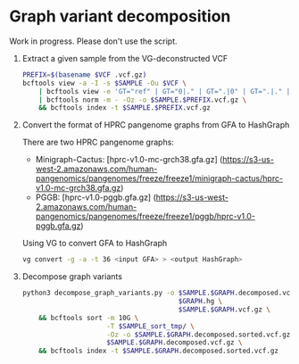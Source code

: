 # Graph variant decomposition

Work in progress. Please don't use the script.

1. Extract a given sample from the VG-deconstructed VCF

    ```sh
    PREFIX=$(basename $VCF .vcf.gz)
    bcftools view -a -I -s $SAMPLE -Ou $VCF \
        | bcftools view -e 'GT="ref" | GT="0|." | GT=".|0" | GT=".|." | GT="."' -Ou \
        | bcftools norm -m - -Oz -o $SAMPLE.$PREFIX.vcf.gz \
	    && bcftools index -t $SAMPLE.$PREFIX.vcf.gz
    ```

2. Convert the format of HPRC pangenome graphs from GFA to HashGraph

    There are two HPRC pangenome graphs:
    
    - Minigraph-Cactus: [hprc-v1.0-mc-grch38.gfa.gz] (https://s3-us-west-2.amazonaws.com/human-pangenomics/pangenomes/freeze/freeze1/minigraph-cactus/hprc-v1.0-mc-grch38.gfa.gz)
    - PGGB: [hprc-v1.0-pggb.gfa.gz] (https://s3-us-west-2.amazonaws.com/human-pangenomics/pangenomes/freeze/freeze1/pggb/hprc-v1.0-pggb.gfa.gz)

    Using VG to convert GFA to HashGraph

    ```sh
    vg convert -g -a -t 36 <input GFA> > <output HashGraph>
    ```

3. Decompose graph variants
    
    ```sh
    python3 decompose_graph_variants.py -o $SAMPLE.$GRAPH.decomposed.vcf.gz \
                                           $GRAPH.hg \
                                           $SAMPLE.$GRAPH.vcf.gz \
        && bcftools sort -m 10G \
                         -T $SAMPLE_sort_tmp/ \
                         -Oz -o $SAMPLE.$GRAPH.decomposed.sorted.vcf.gz \
                         $SAMPLE.$GRAPH.decomposed.vcf.gz \
        && bcftools index -t $SAMPLE.$GRAPH.decomposed.sorted.vcf.gz
    ```

